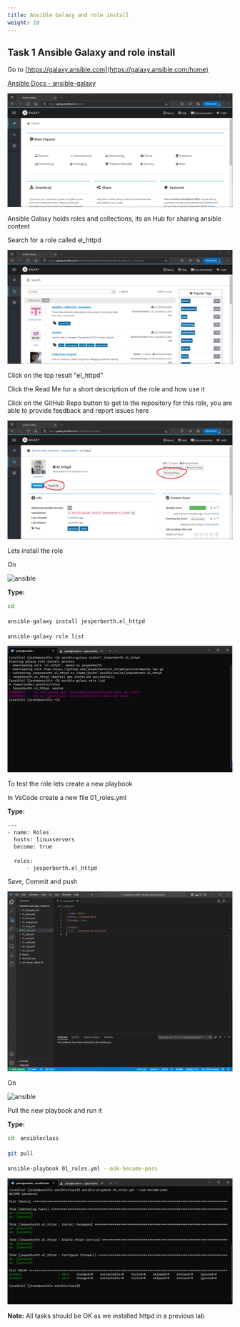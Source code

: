 ```yaml
---
title: Ansible Galaxy and role install
weight: 10
---
```


## Task 1 Ansible Galaxy and role install

Go to [https://galaxy.ansible.com](https://galaxy.ansible.com/home)

[Ansible Docs - ansible-galaxy](https://docs.ansible.com/ansible/latest/cli/ansible-galaxy.html)

![Alt text](images/001_ansible_galaxy.png?raw=true "ansible galaxy")

Ansible Galaxy holds roles and collections, its an Hub for sharing ansible content

Search for a role called el_httpd

![Alt text](images/002_ansible_galaxy_search.png?raw=true "ansible galaxy search")

Click on the top result "el_httpd"

Click the Read Me for a short description of the role and how use it

Click on the GitHub Repo button to get to the repository for this role, you are able to provide feedback and report issues here

![Alt text](images/003_ansible_galaxy_role.png?raw=true "ansible galaxy role")

Lets install the role

On

![ansible](/images/ansible.png)

__Type:__

```bash
cd

ansible-galaxy install jesperberth.el_httpd

ansible-galaxy role list

```

![Alt text](images/004_ansible_galaxy_role_install.png?raw=true "ansible galaxy role install")

To test the role lets create a new playbook

In VsCode create a new file 01_roles.yml

__Type:__

```ansible
---
- name: Roles
  hosts: linuxservers
  become: true

  roles:
      - jesperberth.el_httpd

```

Save, Commit and push

![Alt text](images/005_ansible_role_playbook.png?raw=true "ansible role playbook")

On

![ansible](/images/ansible.png)

Pull the new playbook and run it

__Type:__

```bash
cd  ansibleclass

git pull

ansible-playbook 01_roles.yml --ask-become-pass

```

![Alt text](images/006_ansible_role_playbook_run.png?raw=true "ansible role playbook run")

__Note:__ All tasks should be OK as we installed httpd in a previous lab
